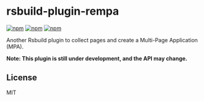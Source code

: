 # rsbuild-plugin-rempa

[![npm](https://img.shields.io/npm/dt/rsbuild-plugin-rempa.svg)](https://www.npmjs.com/package/rsbuild-plugin-rempa)  [![npm](https://img.shields.io/npm/v/rsbuild-plugin-rempa.svg)](https://www.npmjs.com/package/rsbuild-plugin-rempa) [![npm](https://img.shields.io/npm/l/rsbuild-plugin-rempa.svg)](https://www.npmjs.com/package/rsbuild-plugin-rempa)

Another Rsbuild plugin to collect pages and create a Multi-Page Application (MPA).

**Note: This plugin is still under development, and the API may change.**

## License

MIT
